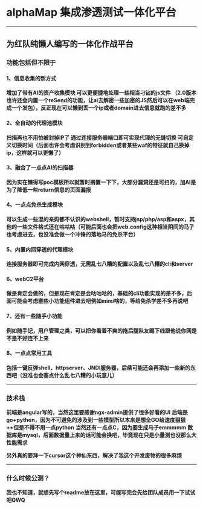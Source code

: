 # alphaMap 集成渗透测试一体化平台

-------

## 为红队纯懒人编写的一体化作战平台

### 功能包括但不限于

#### 1、信息收集的新方式 

**增加了带有AI的资产收集模块 可以更便捷地处理一些相当刁钻的js文件 （2.0版本也许还会内置一个reSend的功能，让ai去解密一些加密的JS然后可以在web端完成一个发包），反正现在可以懒到丢一个ip或者domain进去信息就跑的差不多**

#### 2、全自动的代理池模块 

**扫描再也不用怕被封掉IP了 通过连接服务器端口即可实现代理的无缝切换 可自定义切换时间（后面也许会考虑识别到forbidden或者某些waf的特征就自己换掉ip，这样就可以更懒了）**

#### 3、融合了一点点AI的扫描器

**因为实在懒得写poc模板所以就暂时搁置一下下，大部分漏洞还是可扫的，加AI是为了降低一些return信息的页面漏报**

#### 4、一点点免杀生成模块 

**可以生成一些混的亲妈都不认识的webshell，暂时支持jsp/php/asp和aspx，其他的一些文件格式还在咕咕咕（可能后面也会把web.config这种相当阴间的马子也考虑进去，也没准会做一个冲锋的落地马的免杀平台）**

#### 5、内置内网穿透的代理模块

**连接服务器即可完成内网穿透，无需乱七八糟的配置以及乱七八糟的cli和server**

#### 6、webC2平台

**做是肯定会做的，但是现在肯定是会咕咕咕的，基础的cli功能实现的差不多，后面可能会考虑塞些小功能组件进去吧例如mimi啥的，等给免杀学差不多再说吧**

#### 7、还有一些随手小功能

**例如随手记，用户管理之类，可以把你看着不爽的拖后腿队友踢下线跟他说你网是不是不好连不上来**

#### 8、一点点常用工具

**包括一键反弹shell、httpserver、JNDI服务器，后续可能还会再添加一些新的东西吧（没准也会塞点什么乱七八糟的小玩意儿）**

-------

### 技术栈

**前端是angular写的，当然这里要感谢ngx-admin提供了很多好看的UI**
**后端是go+python，因为不可避免的涉及到一些模型所以本来是想全GO给速度狠狠++但是不得不用一点python**
**当然还有一点点C，因为要生成马子emmmmm**
**数据库是mysql，后面数据量上来的话可能会换吧，毕竟现在只是小量测也没那么大性能需求**

**另外真的要拜一下cursor这个神仙东西，解决了我这个开发废物的很多麻烦**

-------

### 什么时候公测？

**我也不知道，就想先写个readme放在这里，可能写完会先给团队成员用一下试试吧QWQ**
